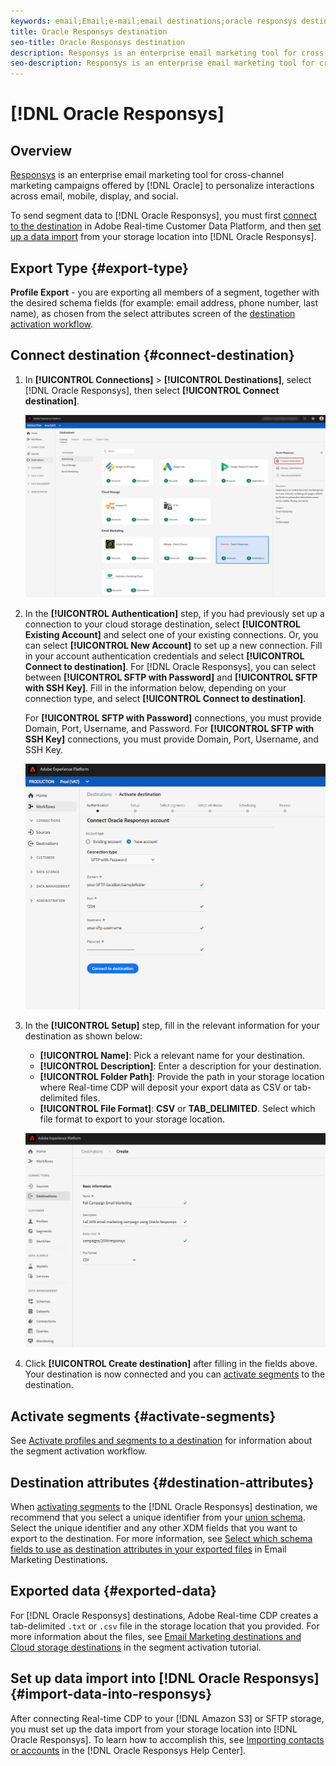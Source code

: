 ```yaml
---
keywords: email;Email;e-mail;email destinations;oracle responsys destination
title: Oracle Responsys destination
seo-title: Oracle Responsys destination
description: Responsys is an enterprise email marketing tool for cross-channel marketing campaigns offered by Oracle to personalize interactions across email, mobile, display, and social.
seo-description: Responsys is an enterprise email marketing tool for cross-channel marketing campaigns offered by Oracle to personalize interactions across email, mobile, display, and social.
---
```


# [!DNL Oracle Responsys]

## Overview

[Responsys](https://www.oracle.com/marketingcloud/products/cross-channel-orchestration/) is an enterprise email marketing tool for cross-channel marketing campaigns offered by [!DNL Oracle] to personalize interactions across email, mobile, display, and social.

To send segment data to [!DNL Oracle Responsys], you must first [connect to the destination](#connect-destination) in Adobe Real-time Customer Data Platform, and then [set up a data import](#import-data-into-responsys) from your storage location into [!DNL Oracle Responsys].

## Export Type {#export-type}

**Profile Export** - you are exporting all members of a segment, together with the desired schema fields (for example: email address, phone number, last name), as chosen from the select attributes screen of the [destination activation workflow](/help/rtcdp/destinations/activate-destinations.md#select-attributes).

## Connect destination {#connect-destination}

1. In **[!UICONTROL Connections]** > **[!UICONTROL Destinations]**, select [!DNL Oracle Responsys], then select **[!UICONTROL Connect destination]**.

    ![Connect to Responsys](/help/rtcdp/destinations/assets/connect-oracle-responsys.png)

2. In the **[!UICONTROL Authentication]** step, if you had previously set up a connection to your cloud storage destination, select **[!UICONTROL Existing Account]** and select one of your existing connections. Or, you can select **[!UICONTROL New Account]** to set up a new connection. Fill in your account authentication credentials and select **[!UICONTROL Connect to destination]**. For [!DNL Oracle Responsys], you can select between **[!UICONTROL SFTP with Password]** and **[!UICONTROL SFTP with SSH Key]**. Fill in the information below, depending on your connection type, and select **[!UICONTROL Connect to destination]**.

    For **[!UICONTROL SFTP with Password]** connections, you must provide Domain, Port, Username, and Password.
    For **[!UICONTROL SFTP with SSH Key]** connections, you must provide Domain, Port, Username, and SSH Key.

    ![Fill in Responsys information](/help/rtcdp/destinations/assets/responsys-authentication.png)

3. In the **[!UICONTROL Setup]** step, fill in the relevant information for your destination as shown below:
   * **[!UICONTROL Name]**: Pick a relevant name for your destination.
   * **[!UICONTROL Description]**: Enter a description for your destination.
   * **[!UICONTROL Folder Path]**: Provide the path in your storage location where Real-time CDP will deposit your export data as CSV or tab-delimited files.
   * **[!UICONTROL File Format]**: **CSV** or **TAB_DELIMITED**. Select which file format to export to your storage location.

    ![Responsys basic information](/help/rtcdp/destinations/assets/responsys-basic-information.png)

4. Click **[!UICONTROL Create destination]** after filling in the fields above. Your destination is now connected and you can [activate segments](/help/rtcdp/destinations/activate-destinations.md) to the destination.

## Activate segments {#activate-segments}

See [Activate profiles and segments to a destination](/help/rtcdp/destinations/activate-destinations.md) for information about the segment activation workflow.

## Destination attributes {#destination-attributes}

When [activating segments](/help/rtcdp/destinations/activate-destinations.md) to the [!DNL Oracle Responsys] destination, we recommend that you select a unique identifier from your [union schema](../../profile/home.md#profile-fragments-and-union-schemas). Select the unique identifier and any other XDM fields that you want to export to the destination. For more information, see [Select which schema fields to use as destination attributes in your exported files](/help/rtcdp/destinations/email-marketing-destinations.md#destination-attributes) in Email Marketing Destinations.

## Exported data {#exported-data}

For [!DNL Oracle Responsys] destinations, Adobe Real-time CDP creates a tab-delimited `.txt` or `.csv` file in the storage location that you provided. For more information about the files, see [Email Marketing destinations and Cloud storage destinations](/help/rtcdp/destinations/activate-destinations.md#esp-and-cloud-storage) in the segment activation tutorial. 

<!--

Expect a new file to be created in your storage location every day. The file format is:

`Oracle_Responsys_segment<segmentID>_<timestamp-yyyymmddhhmmss>.csv`

```
Oracle_Responsys_segment12341e18-abcd-49c2-836d-123c88e76c39_20200408061804.csv
Oracle_Responsys_segment12341e18-abcd-49c2-836d-123c88e76c39_20200409052200.csv
Oracle_Responsys_segment12341e18-abcd-49c2-836d-123c88e76c39_20200410061130.csv
```

The presence of these files in your storage location is confirmation of successful activation. To understand how the exported files are structured, you can [download a sample .csv file](/help/rtcdp/destinations/assets/sample_export_file_segment12341e18-abcd-49c2-836d-123c88e76c39_20200408061804.csv). This sample file includes the profile attributes `person.firstname`, `person.lastname`, `person.gender`, `person.birthyear`, and `personalEmail.address`.

-->

## Set up data import into [!DNL Oracle Responsys] {#import-data-into-responsys}

After connecting Real-time CDP to your [!DNL Amazon S3] or SFTP storage, you must set up the data import from your storage location into [!DNL Oracle Responsys]. To learn how to accomplish this, see [Importing contacts or accounts](https://docs.oracle.com/cloud/latest/marketingcs_gs/OMCEA/Connect_WizardUpload.htm) in the [!DNL Oracle Responsys Help Center].